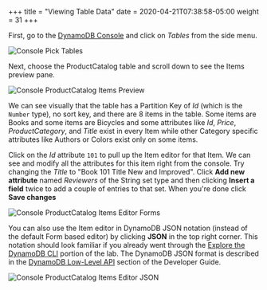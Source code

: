 +++
title = "Viewing Table Data"
date = 2020-04-21T07:38:58-05:00
weight = 31
+++

First, go to the [DynamoDB Console](https://console.aws.amazon.com/dynamodbv2/) and click on *Tables* from the side menu.

![Console Pick Tables](/images/hands-on-labs/explore-console/dynamodb_pick_tables.png)

Next, choose the ProductCatalog table and scroll down to see the Items preview pane.

![Console ProductCatalog Items Preview](/images/hands-on-labs/explore-console/console_productcatalog_preview.png)

We can see visually that the table has a Partition Key of *Id* (which is the `Number` type), no sort key, and there are 8 items in the table.  Some items are Books and some items are Bicycles and some attributes like *Id*, *Price*, *ProductCategory*, and *Title* exist in every Item while other Category specific attributes like Authors or Colors exist only on some items.

Click on the *Id* attribute `101` to pull up the Item editor for that Item.  We can see and modify all the attributes for this item right from the console.  Try changing the *Title* to "Book 101 Title New and Improved".  Click **Add new attribute** named *Reviewers* of the String set type and then clicking **Insert a field** twice to add a couple of entries to that set.  When you're done click **Save changes**

![Console ProductCatalog Items Editor Forms](/images/hands-on-labs/explore-console/console_item_editor_forms.png)

You can also use the Item editor in DynamoDB JSON notation (instead of the default Form based editor) by clicking **JSON** in the top right corner. This notation should look familiar if you already went through the [Explore the DynamoDB CLI](/hands-on-labs/explore-cli.html) portion of the lab. The DynamoDB JSON format is described in the [DynamoDB Low-Level API](https://docs.aws.amazon.com/amazondynamodb/latest/developerguide/Programming.LowLevelAPI.html) section of the Developer Guide.

![Console ProductCatalog Items Editor JSON](/images/hands-on-labs/explore-console/console_item_editor_json.png)
